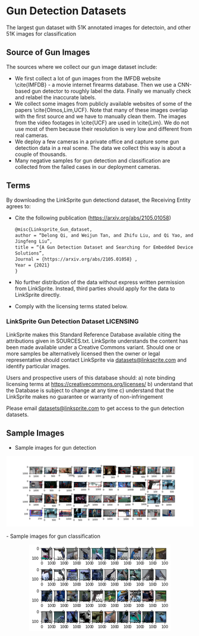 # Gun Detection Datasets
The largest gun dataset with 51K annotated images for detectoin, and other 51K images for classification


## Source of Gun Images 

The sources where we collect our gun image dataset include:

- We first collect a lot of gun images from the IMFDB website \cite{IMFDB} - a movie internet firearms database. Then we use a CNN-based gun detector to roughly label the data. Finally we manually check and relabel the inaccurate labels. 
- We collect some images from publicly available websites of some of the papers \cite{Olmos,Lim,UCF}.  Note that many of these images overlap with the first source and we have to manually clean them. The images from the video footages in \cite{UCF} are used in \cite{Lim}. We do not use most of them because their resolution is very low and different from real cameras.  
- We deploy a few cameras in a private office and capture some gun detection data in a real scene. The data we collect this way is about a couple of thousands. 
- Many negative samples for gun detection and classification are collected from the failed cases in our deployment cameras.    

## Terms 

By downloading the LinkSprite gun detectiond dataset, the Receiving Entity agrees to:

- Cite the following publication (https://arxiv.org/abs/2105.01058)

      @misc{Linksprite_Gun_dataset,
      author = “Delong Qi, and Weijun Tan, and Zhifu Liu, and Qi Yao, and Jingfeng Liu”,
      title = “{A Gun Detection Dataset and Searching for Embedded Device Solutions”,
      Journal = {https://arxiv.org/abs/2105.01058} ,
      Year = {2021}
      }

- No further distribution of the data without express written permission from LinkSprite. Instead, third parties should apply for the data to LinkSprite directly.

- Comply with the licensing terms stated below.

### LinkSprite Gun Detection Dataset LICENSING

LinkSprite makes this Standard Reference Database available citing the attributions given in SOURCES.txt. LinkSprite understands the content has been made available under a Creative Commons variant. Should one or more samples be alternatively licensed then the owner or legal representative should contact LinkSprite via datasets@linksprite.com and identify particular images.

Users and prospective users of this database should:
a) note binding licensing terms at https://creativecommons.org/licenses/
b) understand that the Database is subject to change at any time
c) understand that the LinkSprite makes no guarantee or warranty of non-infringement

Please email datasets@linksprite.com to get access to the gun detection datasets.

## Sample Images
- Sample images for gun detection 
<p align="center">
  <img src="gun-sample.png">
</p>
- Sample images for gun classification 
<p align="center">
  <img src="gun-classifier-sample.png">
</p>



